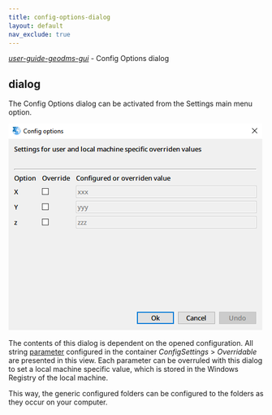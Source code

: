 ```yaml
---
title: config-options-dialog
layout: default
nav_exclude: true
---
```

_[user-guide-geodms-gui](user-guide-geodms-gui)_ - Config Options dialog

## dialog

The Config Options dialog can be activated from the Settings main menu option.

![](../assets/img/GUI/config_options.png)

The contents of this dialog is dependent on the opened configuration. All string [parameter](parameter) configured in the container _ConfigSettings_ > _Overridable_ are presented in this view. Each parameter can be overruled with this dialog to set a local machine specific value, which is stored in the Windows Registry of the local machine.

This way, the generic configured folders can be configured to the folders as they occur on your computer. 
